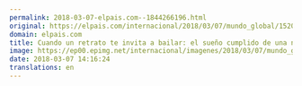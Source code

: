 ```yaml
---
permalink: 2018-03-07-elpais.com--1844266196.html
original: https://elpais.com/internacional/2018/03/07/mundo_global/1520421438_772608.html#?ref=rss&format=simple&link=link
domain: elpais.com
title: Cuando un retrato te invita a bailar: el sueño cumplido de una niña admiradora de Michelle Obama
image: https://ep00.epimg.net/internacional/imagenes/2018/03/07/mundo_global/1520421438_772608_1520424933_rrss_normal.jpg
date: 2018-03-07 14:16:24
translations: en
---
```


